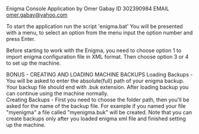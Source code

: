 Enigma Console Application by Omer Gabay 
ID 302390984 
EMAIL omer.gabay@yahoo.com 

To start the application run the script 'enigma.bat'
You will be presented with a menu, to select an option from the menu input
the option number and press Enter. 

Before starting to work with the Enigma, 
you need to choose option 1 to import enigma configuration file in XML format. 
Then choose option 3 or 4 to set up the machine.

BONUS - CREATING AND LOADING MACHINE BACKUPS
Loading Backups - 
You will be asked to enter the absolute(full) path of your enigma backup.
Your backup file should end with .buk extension. 
After loading backup you can continue using the machine normally.   
Creating Backups - 
First you need to choose the folder path, 
then you'll be asked for the name of the backup file.
For example if you named your file "myenigma" a file called "myenigma.buk" will be created. 
Note that you can create backups only after you loaded enigma xml file and finished setting up the machine.




